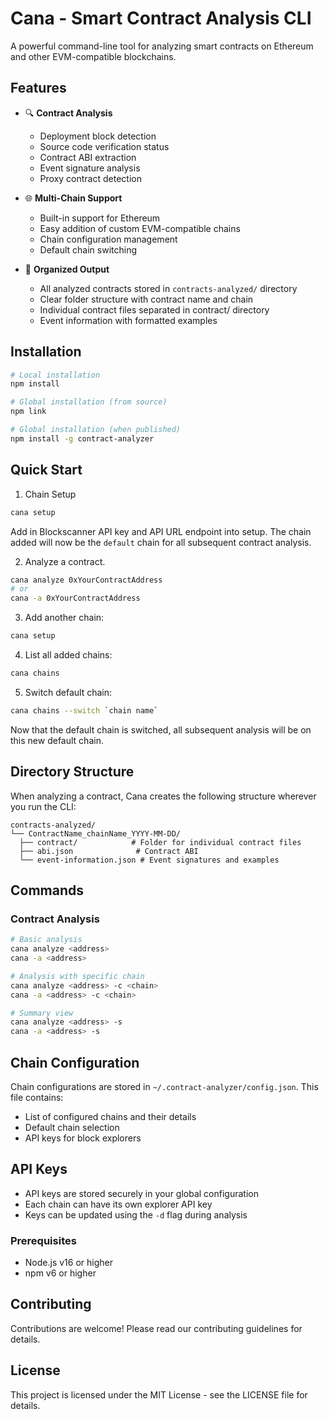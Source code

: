 # Cana - Smart Contract Analysis CLI

A powerful command-line tool for analyzing smart contracts on Ethereum and other EVM-compatible blockchains.

## Features

- 🔍 **Contract Analysis**
  - Deployment block detection
  - Source code verification status
  - Contract ABI extraction
  - Event signature analysis
  - Proxy contract detection
  
- 🌐 **Multi-Chain Support**
  - Built-in support for Ethereum
  - Easy addition of custom EVM-compatible chains
  - Chain configuration management
  - Default chain switching
  
- 📁 **Organized Output**
  - All analyzed contracts stored in `contracts-analyzed/` directory
  - Clear folder structure with contract name and chain
  - Individual contract files separated in contract/ directory
  - Event information with formatted examples

## Installation

```bash
# Local installation
npm install

# Global installation (from source)
npm link

# Global installation (when published)
npm install -g contract-analyzer
```

## Quick Start

1. Chain Setup
```bash
cana setup
```
Add in Blockscanner API key and API URL endpoint into setup. The chain added will now be the `default` chain for all subsequent contract analysis. 

2. Analyze a contract.
```bash
cana analyze 0xYourContractAddress
# or
cana -a 0xYourContractAddress
```

3. Add another chain:
```bash
cana setup
```

4. List all added chains:
```bash
cana chains
```

5. Switch default chain:
```bash
cana chains --switch `chain name` 
```

Now that the default chain is switched, all subsequent analysis will be on this new default chain.

## Directory Structure

When analyzing a contract, Cana creates the following structure wherever you run the CLI:
```
contracts-analyzed/
└── ContractName_chainName_YYYY-MM-DD/
  ├── contract/            # Folder for individual contract files
  ├── abi.json              # Contract ABI
  └── event-information.json # Event signatures and examples
```

## Commands

### Contract Analysis
```bash
# Basic analysis
cana analyze <address>
cana -a <address>

# Analysis with specific chain
cana analyze <address> -c <chain>
cana -a <address> -c <chain>

# Summary view
cana analyze <address> -s
cana -a <address> -s
```

## Chain Configuration

Chain configurations are stored in `~/.contract-analyzer/config.json`. This file contains:

- List of configured chains and their details
- Default chain selection
- API keys for block explorers

## API Keys

- API keys are stored securely in your global configuration
- Each chain can have its own explorer API key
- Keys can be updated using the `-d` flag during analysis

### Prerequisites

- Node.js v16 or higher
- npm v6 or higher

## Contributing

Contributions are welcome! Please read our contributing guidelines for details.

## License

This project is licensed under the MIT License - see the LICENSE file for details.